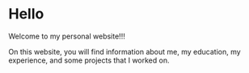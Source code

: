 # Hello

Welcome to my personal website!!!

On this website, you will find information about me, my education, my experience, and some projects that I worked on.
